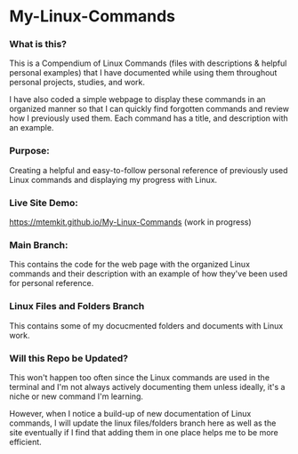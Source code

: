 # My-Linux-Commands

### What is this?

This is a Compendium of Linux Commands (files with descriptions & helpful personal examples) that I have documented while using them throughout personal projects, studies, and work. 

I have also coded a simple webpage to display these commands in an organized manner so that I can quickly find forgotten commands and review how I previously used them. Each command has a title, and description with an example.

### Purpose:

Creating a helpful and easy-to-follow personal reference of previously used Linux commands and displaying my progress with Linux. 

### Live Site Demo:

https://mtemkit.github.io/My-Linux-Commands (work in progress)

### Main Branch:

This contains the code for the web page with the organized Linux commands and their description with an example of how they've been used for personal reference.

### Linux Files and Folders Branch

This contains some of my docucmented folders and documents with Linux work.

### Will this Repo be Updated?

This won't happen too often since the Linux commands are used in the terminal and I'm not always actively documenting them unless ideally, it's a niche or new command I'm learning. 

However, when I notice a build-up of new documentation of Linux commands, I will update the linux files/folders branch here as well as the site eventually if I find that adding them in one place helps me to be more efficient. 
